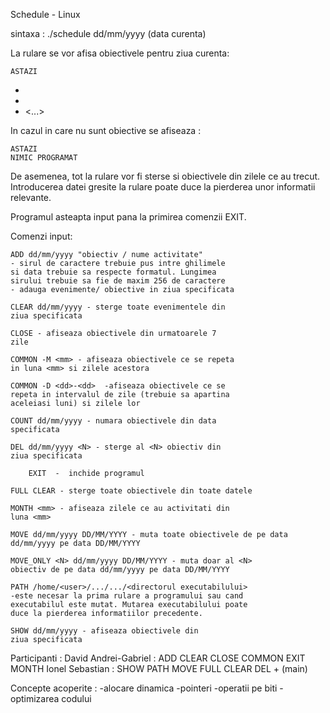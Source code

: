 Schedule - Linux

sintaxa : ./schedule dd/mm/yyyy (data curenta)

La rulare se vor afisa obiectivele pentru ziua curenta:

	ASTAZI
- <OBJ1>
- <OBJ2>
- <...>

In cazul in care nu sunt obiective se afiseaza :

	ASTAZI
    NIMIC PROGRAMAT

De asemenea, tot la rulare vor fi sterse si obiectivele
din zilele ce au trecut. Introducerea datei gresite la 
rulare poate duce la pierderea unor informatii relevante.

Programul asteapta input pana la primirea comenzii EXIT.

Comenzi input:

	ADD dd/mm/yyyy "obiectiv / nume activitate" 
	- sirul de caractere trebuie pus intre ghilimele
	si data trebuie sa respecte formatul. Lungimea 
	sirului trebuie sa fie de maxim 256 de caractere
	- adauga evenimente/ obiective in ziua specificata

	CLEAR dd/mm/yyyy - sterge toate evenimentele din
	ziua specificata

	CLOSE - afiseaza obiectivele din urmatoarele 7 
	zile

	COMMON -M <mm> - afiseaza obiectivele ce se repeta
	in luna <mm> si zilele acestora

	COMMON -D <dd>-<dd>  -afiseaza obiectivele ce se
	repeta in intervalul de zile (trebuie sa apartina
	aceleiasi luni) si zilele lor

	COUNT dd/mm/yyyy - numara obiectivele din data
	specificata

	DEL dd/mm/yyyy <N> - sterge al <N> obiectiv din
	ziua specificata

        EXIT  -  inchide programul

	FULL CLEAR - sterge toate obiectivele din toate datele

	MONTH <mm> - afiseaza zilele ce au activitati din
	luna <mm>

	MOVE dd/mm/yyyy DD/MM/YYYY - muta toate obiectivele de pe data
	dd/mm/yyyy pe data DD/MM/YYYY

	MOVE_ONLY <N> dd/mm/yyyy DD/MM/YYYY - muta doar al <N>
	obiectiv de pe data dd/mm/yyyy pe data DD/MM/YYYY

	PATH /home/<user>/.../.../<directorul executabilului>
	-este necesar la prima rulare a programului sau cand 
	executabilul este mutat. Mutarea executabilului poate
	duce la pierderea informatiilor precedente.

	SHOW dd/mm/yyyy - afiseaza obiectivele din 
	ziua specificata
	

Participanti : David Andrei-Gabriel : ADD CLEAR CLOSE COMMON EXIT MONTH
	       Ionel Sebastian : SHOW PATH MOVE FULL CLEAR DEL + (main)
	       
Concepte acoperite : -alocare dinamica 
		     -pointeri
		     -operatii pe biti
		     -optimizarea codului
	     
	     
